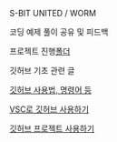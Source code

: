 S-BIT UNITED / WORM

코딩 예제 풀이 공유 및 피드백

프로젝트 진행[폴더](/projects/)


깃허브 기초 관련 글

[깃허브 사용법, 명령어 등](https://devyihyun.tistory.com/30)

[VSC로 깃허브 사용하기](https://ossam5.tistory.com/169)

[깃허브 프로젝트 사용하기](https://musma.github.io/2023/08/03/github-projects.html#github-projects-%EB%B7%B0-%EC%B6%94%EA%B0%80)
